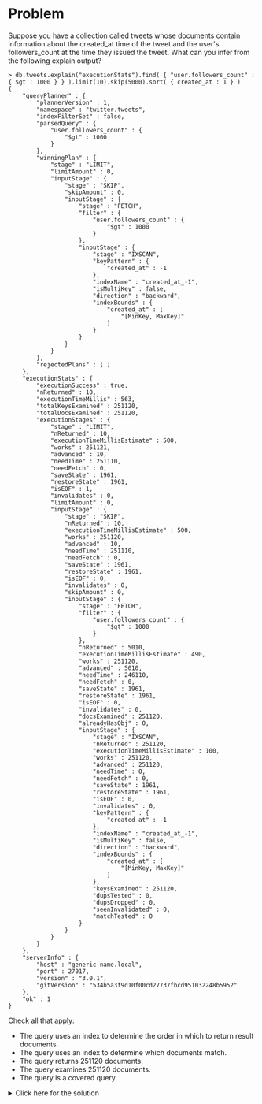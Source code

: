 # Problem
Suppose you have a collection called tweets whose documents contain information about the created_at time of the tweet and the user's followers_count at the time they issued the tweet. What can you infer from the following explain output?

    > db.tweets.explain("executionStats").find( { "user.followers_count" : { $gt : 1000 } } ).limit(10).skip(5000).sort( { created_at : 1 } )
    {
        "queryPlanner" : {
            "plannerVersion" : 1,
            "namespace" : "twitter.tweets",
            "indexFilterSet" : false,
            "parsedQuery" : {
                "user.followers_count" : {
                    "$gt" : 1000
                }
            },
            "winningPlan" : {
                "stage" : "LIMIT",
                "limitAmount" : 0,
                "inputStage" : {
                    "stage" : "SKIP",
                    "skipAmount" : 0,
                    "inputStage" : {
                        "stage" : "FETCH",
                        "filter" : {
                            "user.followers_count" : {
                                "$gt" : 1000
                            }
                        },
                        "inputStage" : {
                            "stage" : "IXSCAN",
                            "keyPattern" : {
                                "created_at" : -1
                            },
                            "indexName" : "created_at_-1",
                            "isMultiKey" : false,
                            "direction" : "backward",
                            "indexBounds" : {
                                "created_at" : [
                                    "[MinKey, MaxKey]"
                                ]
                            }
                        }
                    }
                }
            },
            "rejectedPlans" : [ ]
        },
        "executionStats" : {
            "executionSuccess" : true,
            "nReturned" : 10,
            "executionTimeMillis" : 563,
            "totalKeysExamined" : 251120,
            "totalDocsExamined" : 251120,
            "executionStages" : {
                "stage" : "LIMIT",
                "nReturned" : 10,
                "executionTimeMillisEstimate" : 500,
                "works" : 251121,
                "advanced" : 10,
                "needTime" : 251110,
                "needFetch" : 0,
                "saveState" : 1961,
                "restoreState" : 1961,
                "isEOF" : 1,
                "invalidates" : 0,
                "limitAmount" : 0,
                "inputStage" : {
                    "stage" : "SKIP",
                    "nReturned" : 10,
                    "executionTimeMillisEstimate" : 500,
                    "works" : 251120,
                    "advanced" : 10,
                    "needTime" : 251110,
                    "needFetch" : 0,
                    "saveState" : 1961,
                    "restoreState" : 1961,
                    "isEOF" : 0,
                    "invalidates" : 0,
                    "skipAmount" : 0,
                    "inputStage" : {
                        "stage" : "FETCH",
                        "filter" : {
                            "user.followers_count" : {
                                "$gt" : 1000
                            }
                        },
                        "nReturned" : 5010,
                        "executionTimeMillisEstimate" : 490,
                        "works" : 251120,
                        "advanced" : 5010,
                        "needTime" : 246110,
                        "needFetch" : 0,
                        "saveState" : 1961,
                        "restoreState" : 1961,
                        "isEOF" : 0,
                        "invalidates" : 0,
                        "docsExamined" : 251120,
                        "alreadyHasObj" : 0,
                        "inputStage" : {
                            "stage" : "IXSCAN",
                            "nReturned" : 251120,
                            "executionTimeMillisEstimate" : 100,
                            "works" : 251120,
                            "advanced" : 251120,
                            "needTime" : 0,
                            "needFetch" : 0,
                            "saveState" : 1961,
                            "restoreState" : 1961,
                            "isEOF" : 0,
                            "invalidates" : 0,
                            "keyPattern" : {
                                "created_at" : -1
                            },
                            "indexName" : "created_at_-1",
                            "isMultiKey" : false,
                            "direction" : "backward",
                            "indexBounds" : {
                                "created_at" : [
                                    "[MinKey, MaxKey]"
                                ]
                            },
                            "keysExamined" : 251120,
                            "dupsTested" : 0,
                            "dupsDropped" : 0,
                            "seenInvalidated" : 0,
                            "matchTested" : 0
                        }
                    }
                }
            }
        },
        "serverInfo" : {
            "host" : "generic-name.local",
            "port" : 27017,
            "version" : "3.0.1",
            "gitVersion" : "534b5a3f9d10f00cd27737fbcd951032248b5952"
        },
        "ok" : 1
    }
	
Check all that apply:
 - The query uses an index to determine the order in which to return result documents.
 - The query uses an index to determine which documents match.
 - The query returns 251120 documents.
 - The query examines 251120 documents.
 - The query is a covered query.
 
<details>
  <summary>Click here for the solution</summary>
    <ul>
      <li>The query uses an index to determine the order in which to return result documents.</li>
      <li>The query examines 251120 documents.</li>
	</ul>
</details>